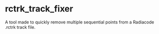 # rctrk_track_fixer
A tool made to quickly remove multiple sequential points from a Radiacode .rctrk track file.
